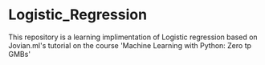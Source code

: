 # Logistic_Regression
This repository is a learning implimentation of Logistic regression based on Jovian.ml's tutorial on the course 'Machine Learning with Python: Zero tp GMBs'
